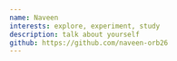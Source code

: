 ```yaml
---
name: Naveen
interests: explore, experiment, study
description: talk about yourself
github: https://github.com/naveen-orb26
---
```

